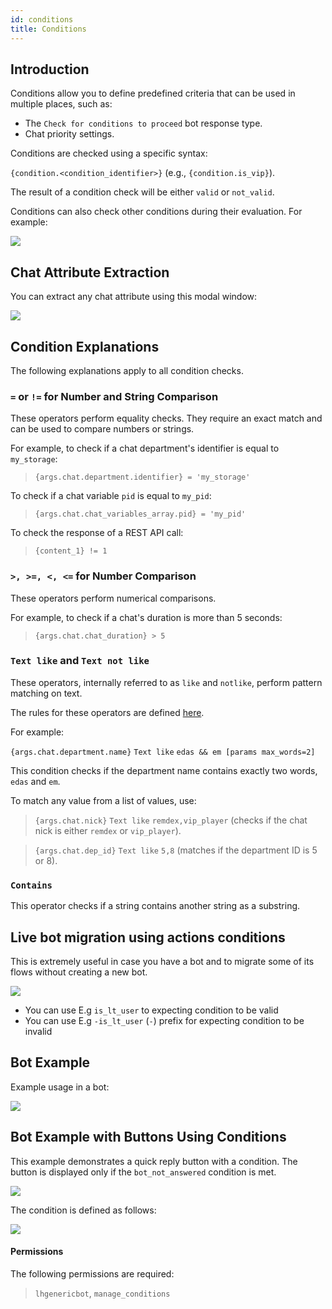 ```yaml
---
id: conditions
title: Conditions
---
```


## Introduction

Conditions allow you to define predefined criteria that can be used in multiple places, such as:

*   The `Check for conditions to proceed` bot response type.
*   Chat priority settings.

Conditions are checked using a specific syntax:

`{condition.<condition_identifier>}` (e.g., `{condition.is_vip}`).

The result of a condition check will be either `valid` or `not_valid`.

Conditions can also check other conditions during their evaluation. For example:

![](/img/bot/condition.png)

## Chat Attribute Extraction

You can extract any chat attribute using this modal window:

![](/img/bot/extract-attribute.png)

## Condition Explanations

The following explanations apply to all condition checks.

### `=` or `!=` for Number and String Comparison

These operators perform equality checks. They require an exact match and can be used to compare numbers or strings.

For example, to check if a chat department's identifier is equal to `my_storage`:

> `{args.chat.department.identifier} = 'my_storage'`

To check if a chat variable `pid` is equal to `my_pid`:

> `{args.chat.chat_variables_array.pid} = 'my_pid'`

To check the response of a REST API call:

> `{content_1} != 1`

### `>, >=, <, <=` for Number Comparison

These operators perform numerical comparisons.

For example, to check if a chat's duration is more than 5 seconds:

> `{args.chat.chat_duration} > 5`

### `Text like` and `Text not like`

These operators, internally referred to as `like` and `notlike`, perform pattern matching on text.

The rules for these operators are defined [here](bot/triggers.md#custom-text-matching).

For example:

`{args.chat.department.name}` `Text like` `edas && em [params max_words=2]`

This condition checks if the department name contains exactly two words, `edas` and `em`.

To match any value from a list of values, use:

> `{args.chat.nick}` `Text like` `remdex,vip_player` (checks if the chat nick is either `remdex` or `vip_player`).

> `{args.chat.dep_id}` `Text like` `5,8` (matches if the department ID is 5 or 8).

### `Contains`

This operator checks if a string contains another string as a substring.

## Live bot migration using actions conditions

This is extremely useful in case you have a bot and to migrate some of its flows without creating a new bot.

![](/img/bot/action-conditions.png)

 * You can use E.g `is_lt_user` to expecting condition to be valid
 * You can use E.g `-is_lt_user` (`-`) prefix for expecting condition to be invalid

## Bot Example

Example usage in a bot:

![](/img/bot/check-condition.png)

## Bot Example with Buttons Using Conditions

This example demonstrates a quick reply button with a condition. The button is displayed only if the `bot_not_answered` condition is met.

![](/img/bot/conditions-button.png)

The condition is defined as follows:

![](/img/bot/condition-rest-api.png)

#### Permissions

The following permissions are required:

> `lhgenericbot`, `manage_conditions`

